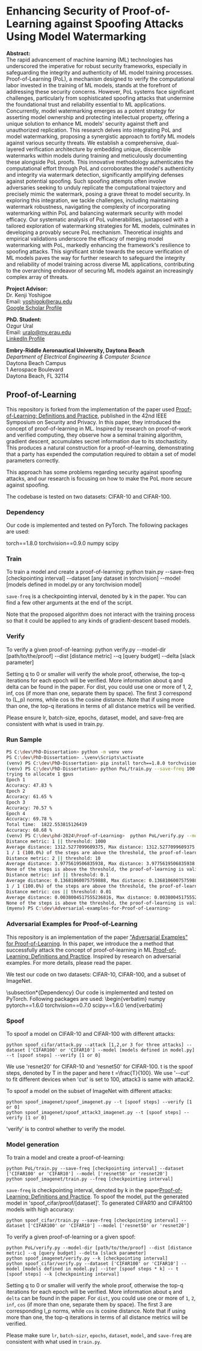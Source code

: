 # Enhancing Security of Proof-of-Learning against Spoofing Attacks Using Model Watermarking

**Abstract:**  
The rapid advancement of machine learning (ML) technologies has underscored the imperative for robust security frameworks, especially in safeguarding the integrity and authenticity of ML model training processes. Proof-of-Learning (PoL), a mechanism designed to verify the computational labor invested in the training of ML models, stands at the forefront of addressing these security concerns. However, PoL systems face significant challenges, particularly from sophisticated spoofing attacks that undermine the foundational trust and reliability essential to ML applications. Concurrently, model watermarking emerges as a potent strategy for asserting model ownership and protecting intellectual property, offering a unique solution to enhance ML models' security against theft and unauthorized replication. This research delves into integrating PoL and model watermarking, proposing a synergistic approach to fortify ML models against various security threats. We establish a comprehensive, dual-layered verification architecture by embedding unique, discernible watermarks within models during training and meticulously documenting these alongside PoL proofs. This innovative methodology authenticates the computational effort through PoL and corroborates the model's authenticity and integrity via watermark detection, significantly amplifying defenses against potential spoofing. Such spoofing attempts often involve adversaries seeking to unduly replicate the computational trajectory and precisely mimic the watermark, posing a grave threat to model security. In exploring this integration, we tackle challenges, including maintaining watermark robustness, navigating the complexity of incorporating watermarking within PoL and balancing watermark security with model efficacy. Our systematic analysis of PoL vulnerabilities, juxtaposed with a tailored exploration of watermarking strategies for ML models, culminates in developing a provably secure PoL mechanism. Theoretical insights and empirical validations underscore the efficacy of merging model watermarking with PoL, markedly enhancing the framework's resilience to spoofing attacks. This significant stride towards the secure verification of ML models paves the way for further research to safeguard the integrity and reliability of model training across diverse ML applications, contributing to the overarching endeavor of securing ML models against an increasingly complex array of threats.

**Project Advisor:**  
Dr. Kenji Yoshigoe  
Email: [yoshigok@erau.edu](mailto:yoshigok@erau.edu)  
[Google Scholar Profile](https://scholar.google.com/citations?user=D6tC54MAAAAJ&hl=en)

**PhD. Student:**  
Ozgur Ural  
Email: [uralo@my.erau.edu](mailto:uralo@my.erau.edu)  
[LinkedIn Profile](https://www.linkedin.com/in/uralozgur/)

**Embry-Riddle Aeronautical University, Daytona Beach**  
*Department of Electrical Engineering & Computer Science*  
Daytona Beach Campus  
1 Aerospace Boulevard  
Daytona Beach, FL 32114

## Proof-of-Learning

This repository is forked from the implementation of the paper used [Proof-of-Learning: Definitions and Practice](https://arxiv.org/abs/2103.05633), published in the 42nd IEEE Symposium on Security and Privacy. In this paper, they introduced the concept of proof-of-learning in ML. Inspired by research on proof-of-work and verified computing, they observe how a seminal training algorithm, gradient descent, accumulates secret information due to its stochasticity. This produces a natural construction for a proof-of-learning, demonstrating that a party has expended the computation required to obtain a set of model parameters correctly.

This approach has some problems regarding security against spoofing attacks, and our research is focusing on how to make the PoL more secure against spoofing.

The codebase is tested on two datasets: CIFAR-10 and CIFAR-100.

### Dependency
Our code is implemented and tested on PyTorch. The following packages are used:

torch==1.8.0 torchvision==0.9.0 numpy scipy

### Train
To train a model and create a proof-of-learning:
python train.py --save-freq [checkpointing interval] --dataset [any dataset in torchvision]
--model [models defined in model.py or any torchvision model]

`save-freq` is a checkpointing interval, denoted by k in the paper. You can find a few other arguments at the end of the script.

Note that the proposed algorithm does not interact with the training process so that it could be applied to any kinds of gradient-descent based models.

### Verify
To verify a given proof-of-learning:
python verify.py --model-dir [path/to/the/proof] --dist [distance metric] --q [query budget]
--delta [slack parameter]

Setting q to 0 or smaller will verify the whole proof, otherwise, the top-q iterations for each epoch will be verified. More information about q and delta can be found in the paper. For dist, you could use one or more of 1, 2, inf, cos (if more than one, separate them by space). The first 3 correspond to \(L_p\) norms, while cos is the cosine distance. Note that if using more than one, the top-q iterations in terms of all distance metrics will be verified.

Please ensure lr, batch-size, epochs, dataset, model, and save-freq are consistent with what is used in train.py.

### Run Sample

```bash
PS C:\dev\PhD-Dissertation> python -m venv venv
PS C:\dev\PhD-Dissertation> .\venv\Scripts\activate
(venv) PS C:\dev\PhD-Dissertation> pip install torch==1.8.0 torchvision==0.9.0 numpy scipy requests
(venv) PS C:\dev\PhD-Dissertation> python PoL/train.py --save-freq 100 --dataset CIFAR10 --model resnet20 --epochs 5
trying to allocate 1 gpus
Epoch 1
Accuracy: 47.83 %
Epoch 2
Accuracy: 61.65 %
Epoch 3
Accuracy: 70.57 %
Epoch 4
Accuracy: 69.78 %
Total time:  1822.553815126419
Accuracy: 68.68 %
(venv) PS C:\dev\phd-2024\Proof-of-Learning>  python PoL/verify.py --model-dir ./proof/CIFAR10_Batch100 --dist 1 2 inf cos --q 0
Distance metric: 1 || threshold: 1000
Average distance: 1312.5277099609375, Max distance: 1312.5277099609375, Min distance: 1312.5277099609375
1 / 1 (100.0%) of the steps are above the threshold, the proof-of-learning is invalid.
Distance metric: 2 || threshold: 10
Average distance: 3.9775619506835938, Max distance: 3.9775619506835938, Min distance: 3.9775619506835938
None of the steps is above the threshold, the proof-of-learning is valid.
Distance metric: inf || threshold: 0.1
Average distance: 0.13681060075759888, Max distance: 0.13681060075759888, Min distance: 0.13681060075759888
1 / 1 (100.0%) of the steps are above the threshold, the proof-of-learning is invalid.
Distance metric: cos || threshold: 0.01
Average distance: 0.0038004517555236816, Max distance: 0.0038004517555236816, Min distance: 0.0038004517555236816
None of the steps is above the threshold, the proof-of-learning is valid.
(myenv) PS C:\dev\Adversarial-examples-for-Proof-of-Learning>
```


### Adversarial Examples for Proof-of-Learning

This repository is an implementation of the paper ["Adversarial Examples" for Proof-of-Learning](https://arxiv.org/abs/2108.09454). In this paper, we introduce the a method that successfully 
attack the concept of proof-of-learning in ML  [Proof-of-Learning: Definitions and Practice](https://arxiv.org/abs/2103.05633). 
Inspired by research on adversarial examples. For more details, please read the paper.

We test our code on two datasets: CIFAR-10, CIFAR-100, and a subset of ImageNet.

\subsection*{Dependency}
Our code is implemented and tested on PyTorch. Following packages are used:
\begin{verbatim}
numpy
pytorch==1.6.0
torchvision==0.7.0
scipy==1.6.0
\end{verbatim}

### Spoof
To spoof a model on CIFAR-10 and CIFAR-100 with different attacks:
```
python spoof_cifar/attack.py --attack [1,2,or 3 for three attacks] --dataset ['CIFAR100' or 'CIFAR10'] --model [models defined in model.py] --t [spoof steps] --verify [1 or 0]
```
We use 'resnet20' for CIFAR-10 and 'resnet50' for CIFAR-100. t is the spoof steps, denoted by T in the paper and here t =\frac{T}{100}.
We use '--cut' to fit different devices when 'cut' is set to 100, attack3 is same with attack2.

To spoof a model on the subset of ImageNet with different attacks:
```
python spoof_imagenet/spoof_imagenet.py --t [spoof steps] --verify [1 or 0]
python spoof_imagenet/spoof_attack3_imagenet.py --t [spoof steps] --verify [1 or 0]
```
'verify' is to control whether to verify the model.

### Model generation
To train a model and create a proof-of-learning:
```
python PoL/train.py --save-freq [checkpointing interval] --dataset ['CIFAR100' or 'CIFAR10'] --model ['resnet50' or 'resnet20']
python spoof_imagenet/train.py --freq [checkpointing interval]
```
`save-freq` is checkpointing interval, denoted by k in the paper[Proof-of-Learning: Definitions and Practice](https://arxiv.org/abs/2103.05633). 
To spoof the model, put the generated model in 'spoof_cifar/proof/[dataset]'. 
To generated CIFAR10 and CIFAR100 models with high accuracy:
```
python spoof_cifar/train.py --save-freq [checkpointing interval] --dataset ['CIFAR100' or 'CIFAR10'] --model ['resnet50' or 'resnet20']
```

To verify a given proof-of-learning or a given spoof:
```
python PoL/verify.py --model-dir [path/to/the/proof] --dist [distance metric] --q [query budget] --delta [slack parameter]
python spoof_imagenet/verify.py --k [checkpointing interval]
python spoof_cifar/verify.py --dataset ['CIFAR100' or 'CIFAR10'] --model [models defined in model.py] --iter [spoof steps * k] -- t [spoof steps] --k [checkpointing interval] 

```
Setting q to 0 or smaller will verify the whole proof, otherwise the top-q iterations for each epoch will be verified. More information about `q` and `delta` can be found in the paper. For `dist`, you could use one or more of `1`, `2`, `inf`, `cos` (if more than one, separate them by space). The first 3 are corresponding l_p norms, while `cos` is cosine distance. Note that if using more than one, the top-q iterations in terms of all distance metrics will be verified.

Please make sure `lr`, `batch-sizr`, `epochs`, `dataset`, `model`, and `save-freq` are consistent with what used in `train.py`.